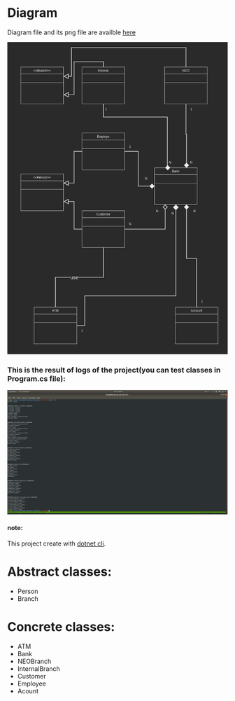 # Diagram
Diagram file and its png file are availble [here](https://github.com/faridEsnaashari/daneshgahSheigeraii/tree/tamrin2/diagrams)

![](https://github.com/faridEsnaashari/daneshgahSheigeraii/blob/tamrin2/diagrams/classDiagram.png)

### This is the result of logs of the project(you can test classes in **Program.cs** file):
![](https://github.com/faridEsnaashari/daneshgahSheigeraii/blob/tamrin2/resultLogsImage/resultLogsImage.png)

#### note:
This project create with [dotnet cli](https://docs.microsoft.com/en-us/dotnet/core/install/).

# Abstract classes:
- Person
- Branch

# Concrete classes:
- ATM
- Bank
- NEOBranch
- InternalBranch
- Customer
- Employee
- Acount
